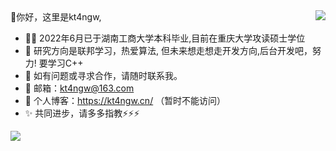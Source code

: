 <img align="right" src="https://github-readme-stats.vercel.app/api?username=kt4ngw&show_icons=true&count_private=true&theme=transparent" />
👋你好，这里是kt4ngw,

- 🙋‍♂️ 2022年6月已于湖南工商大学本科毕业,目前在重庆大学攻读硕士学位
- 🌱 研究方向是联邦学习，热爱算法, 但未来想走想走开发方向,后台开发吧，努力! 要学习C++
- 👀 如有问题或寻求合作，请随时联系我。
- 📧 邮箱：kt4ngw@163.com
- 📌 个人博客：https://kt4ngw.cn/ （暂时不能访问）
- ✨ 共同进步，请多多指教⚡⚡⚡


<img src="https://github-profile-summary-cards.vercel.app/api/cards/profile-details?username=kt4ngw&theme=transparent"/>
<!-- ![Top Langs](https://github-readme-stats.vercel.app/api/top-langs/?username=kt4ngw&layout=compact) 
<!--
**kt4ngw/kt4ngw** is a ✨ _special_ ✨ repository because its `README.md` (this file) appears on your GitHub profile.

Here are some ideas to get you started:
- 👋 Hi, I’m @kt4ngw，
- 👀 I’m interested in ML, alogrithm
- 🌱 I’m currently learning ML and
- 📫 How to reach me: ...
- 😄 Pronouns: ...
- ⚡ Fun fact: ...
-->
